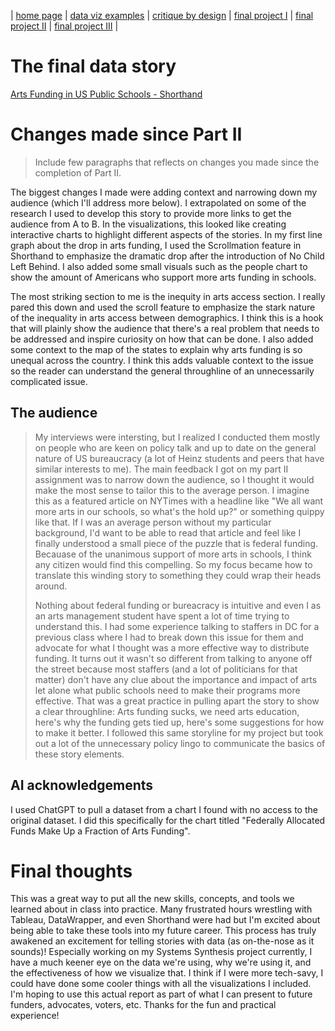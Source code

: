 | [home page](https://cmustudent.github.io/tswd-portfolio-templates/) | [data viz examples](dataviz-examples) | [critique by design](critique-by-design) | [final project I](final-project-part-one) | [final project II](final-project-part-two) | [final project III](final-project-part-three) |

# The final data story

[Arts Funding in US Public Schools - Shorthand](https://carnegiemellon.shorthandstories.com/artsfunding/index.html)

# Changes made since Part II
> Include few paragraphs that reflects on changes you made since the completion of Part II. 

The biggest changes I made were adding context and narrowing down my audience (which I'll address more below). I extrapolated on some of the research I used to develop this story to provide more links to get the audience from A to B. In the visualizations, this looked like creating interactive charts to highlight different aspects of the stories. In my first line graph about the drop in arts funding, I used the Scrollmation feature in Shorthand to emphasize the dramatic drop after the introduction of No Child Left Behind. I also added some small visuals such as the people chart to show the amount of Americans who support more arts funding in schools. 

The most striking section to me is the inequity in arts access section. I really pared this down and used the scroll feature to emphasize the stark nature of the inequality in arts access between demographics. I think this is a hook that will plainly show the audience that there's a real problem that needs to be addressed and inspire curiosity on how that can be done. I also added some context to the map of the states to explain why arts funding is so unequal across the country. I think this adds valuable context to the issue so the reader can understand the general throughline of an unnecessarily complicated issue.

## The audience
> My interviews were intersting, but I realized I conducted them mostly on people who are keen on policy talk and up to date on the general nature of US bureaucracy (a lot of Heinz students and peers that have similar interests to me). The main feedback I got on my part II assignment was to narrow down the audience, so I thought it would make the most sense to tailor this to the average person. I imagine this as a featured article on NYTimes with a headline like "We all want more arts in our schools, so what's the hold up?" or something quippy like that. If I was an average person without my particular background, I'd want to be able to read that article and feel like I finally understood a small piece of the puzzle that is federal funding. Becauase of the unanimous support of more arts in schools, I think any citizen would find this compelling. So my focus became how to translate this winding story to something they could wrap their heads around.
>
> Nothing about federal funding or bureacracy is intuitive and even I as an arts management student have spent a lot of time trying to understand this. I had some experience talking to staffers in DC for a previous class where I had to break down this issue for them and advocate for what I thought was a more effective way to distribute funding. It turns out it wasn't so different from talking to anyone off the street because most staffers (and a lot of politicians for that matter) don't have any clue about the importance and impact of arts let alone what public schools need to make their programs more effective. That was a great practice in pulling apart the story to show a clear throughline: Arts funding sucks, we need arts education, here's why the funding gets tied up, here's some suggestions for how to make it better. I followed this same storyline for my project but took out a lot of the unnecessary policy lingo to communicate the basics of these story elements. 


## AI acknowledgements

I used ChatGPT to pull a dataset from a chart I found with no access to the original dataset. I did this specifically for the chart titled "Federally Allocated Funds Make Up a Fraction of Arts Funding". 

# Final thoughts

This was a great way to put all the new skills, concepts, and tools we learned about in class into practice. Many frustrated hours wrestling with Tableau, DataWrapper, and even Shorthand were had but I'm excited about being able to take these tools into my future career. This process has truly awakened an excitement for telling stories with data (as on-the-nose as it sounds)! Especially working on my Systems Synthesis project currently, I have a much keener eye on the data we're using, why we're using it, and the effectiveness of how we visualize that. I think if I were more tech-savy, I could have done some cooler things with all the visualizations I included. I'm hoping to use this actual report as part of what I can present to future funders, advocates, voters, etc. Thanks for the fun and practical experience!


